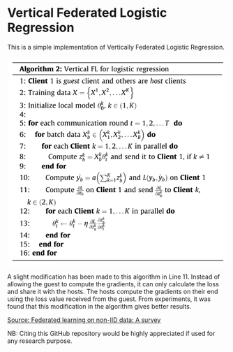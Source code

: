 # Vertical Federated Logistic Regression
This is a simple implementation of Vertically Federated Logistic Regression.

![Algorithm for HFL](VFL_Algorithm.PNG)

A slight modification has been made to this algorithm in Line 11. Instead of allowing the guest to compute the gradients, it can only calculate the loss and share it with the hosts. The hosts compute the gradients on their end using the loss value received from the guest. From experiments, it was found that this modification in the algorithm gives better results.

[Source: Federated learning on non-IID data: A survey](https://www.sciencedirect.com/science/article/abs/pii/S0925231221013254)

NB: Citing this GitHub repository would be highly appreciated if used for any research purpose.
